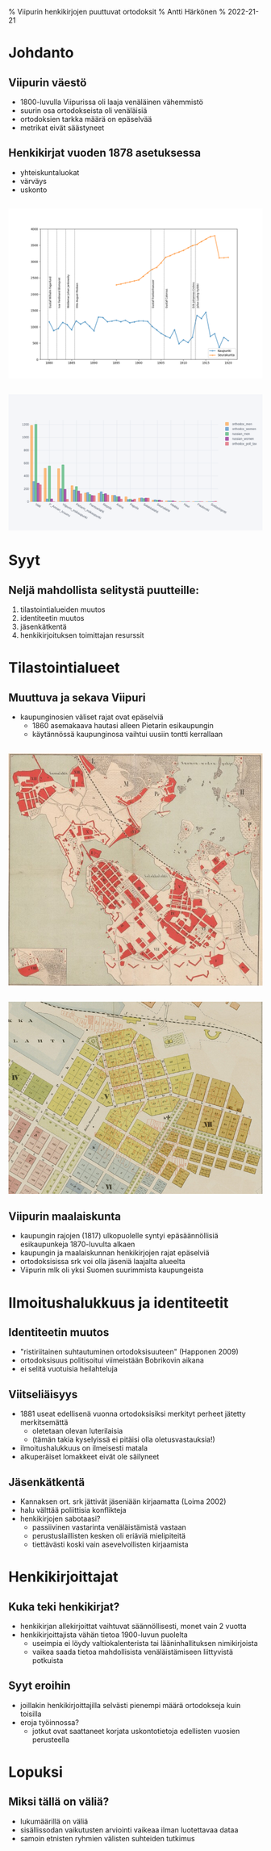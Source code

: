 % Viipurin henkikirjojen puuttuvat ortodoksit
% Antti Härkönen
% 2022-21-21

# Johdanto

## Viipurin väestö

- 1800-luvulla Viipurissa oli laaja venäläinen vähemmistö
- suurin osa ortodokseista oli venäläisiä
- ortodoksien tarkka määrä on epäselvää
- metrikat eivät säästyneet

## Henkikirjat vuoden 1878 asetuksessa

- yhteiskuntaluokat
- värväys
- uskonto

##

![](./img/fig1.png)

##

![](./img/fig2_resized.png)

# Syyt

## Neljä mahdollista selitystä puutteille:

1) tilastointialueiden muutos
2) identiteetin muutos
3) jäsenkätkentä
4) henkikirjoituksen toimittajan resurssit

# Tilastointialueet

## Muuttuva ja sekava Viipuri

- kaupunginosien väliset rajat ovat epäselviä
  * 1860 asemakaava hautasi alleen Pietarin esikaupungin
  * käytännössä kaupunginosa vaihtui uusiin tontti kerrallaan

##

![Viipuri 1876](./img/plan1876_resized.jpg)

##

![Pietarin esikaupunki 1885](./img/plan1885_resized.jpg)

## Viipurin maalaiskunta

- kaupungin rajojen (1817) ulkopuolelle syntyi epäsäännöllisiä esikaupunkeja 1870-luvulta alkaen
- kaupungin ja maalaiskunnan henkikirjojen rajat epäselviä
- ortodoksisissa srk voi olla jäseniä laajalta alueelta
- Viipurin mlk oli yksi Suomen suurimmista kaupungeista

# Ilmoitushalukkuus ja identiteetit

## Identiteetin muutos

- "ristiriitainen suhtautuminen ortodoksisuuteen" (Happonen 2009)
- ortodoksisuus politisoitui viimeistään Bobrikovin aikana
- ei selitä vuotuisia heilahteluja

## Viitseliäisyys

- 1881 useat edellisenä vuonna ortodoksisiksi merkityt perheet jätetty merkitsemättä
  * oletetaan olevan luterilaisia
  * (tämän takia kyselyissä ei pitäisi olla oletusvastauksia!)
- ilmoitushalukkuus on ilmeisesti matala
- alkuperäiset lomakkeet eivät ole säilyneet

## Jäsenkätkentä

- Kannaksen ort. srk jättivät jäseniään kirjaamatta (Loima 2002)
- halu välttää poliittisia konflikteja
- henkikirjojen sabotaasi?
  * passiivinen vastarinta venäläistämistä vastaan
  * perustuslaillisten kesken oli eriäviä mielipiteitä
  * tiettävästi koski vain asevelvollisten kirjaamista

# Henkikirjoittajat

## Kuka teki henkikirjat?

- henkikirjan allekirjoittat vaihtuvat säännöllisesti, monet vain 2 vuotta
- henkikirjoittajista vähän tietoa 1900-luvun puolelta
  * useimpia ei löydy valtiokalenterista tai lääninhallituksen nimikirjoista
  * vaikea saada tietoa mahdollisista venäläistämiseen liittyvistä potkuista

## Syyt eroihin

- joillakin henkikirjoittajilla selvästi pienempi määrä ortodokseja kuin toisilla
- eroja työinnossa?
  * jotkut ovat saattaneet korjata uskontotietoja edellisten vuosien perusteella

# Lopuksi

## Miksi tällä on väliä?

- lukumäärillä on väliä
- sisällissodan vaikutusten arviointi vaikeaa ilman luotettavaa dataa
- samoin etnisten ryhmien välisten suhteiden tutkimus